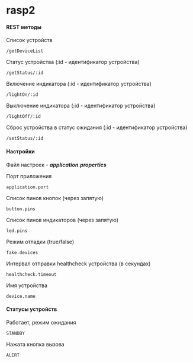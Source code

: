 # rasp2
#### REST методы
Cписок устройств
```
/getDeviceList
```
Статус устройства (:id - идентификатор устройства)
```
/getStatus/:id
```
Включение индикатора (:id - идентификатор устройства)
```
/lightOn/:id
```
Выключение индикатора (:id - идентификатор устройства)
```
/lightOff/:id
```
Сброс устройства в статус ожидания (:id - идентификатор устройства)
```
/setStatus/:id
```
#### Настройки
Файл настроек - ***application.properties***  

Порт приложения
```
application.port  
```
Список пинов кнопок (через запятую)
```
button.pins  
```
Список пинов индикаторов (через запятую)
```
led.pins
```
Режим отладки (true/false)
```
fake.devices
```
Интервал отправки healthcheck устройства (в секундах)
```
healthcheck.timeout
```
Имя устройства
```
device.name
```
#### Статусы устройств
Работает, режим ожидания
```
STANDBY
```
Нажата кнопка вызова
```
ALERT
```